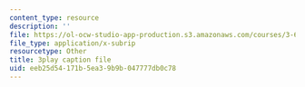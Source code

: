```yaml
---
content_type: resource
description: ''
file: https://ol-ocw-studio-app-production.s3.amazonaws.com/courses/3-60-symmetry-structure-and-tensor-properties-of-materials-fall-2005/eeb25d54171b5ea39b9b047777db0c78_THTQT2aykaA.vtt
file_type: application/x-subrip
resourcetype: Other
title: 3play caption file
uid: eeb25d54-171b-5ea3-9b9b-047777db0c78
---
```

